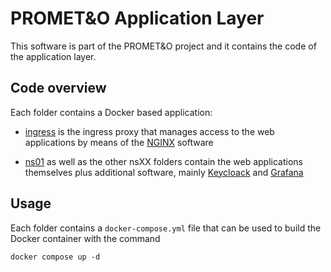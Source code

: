 # PROMET&O Application Layer

This software is part of the PROMET&O project and it contains the code of the application layer.

## Code overview

Each folder contains a Docker based application:

- [ingress](./ingress) is the ingress proxy that manages access to the web applications by means of the [NGINX](https://www.nginx.com/) software

- [ns01](./ns01) as well as the other nsXX folders contain the web applications themselves plus additional software, mainly [Keycloack](https://www.keycloak.org/) and [Grafana](https://grafana.com/)

## Usage

Each folder contains a `docker-compose.yml` file that can be used to build the Docker container with the command

```
docker compose up -d
```